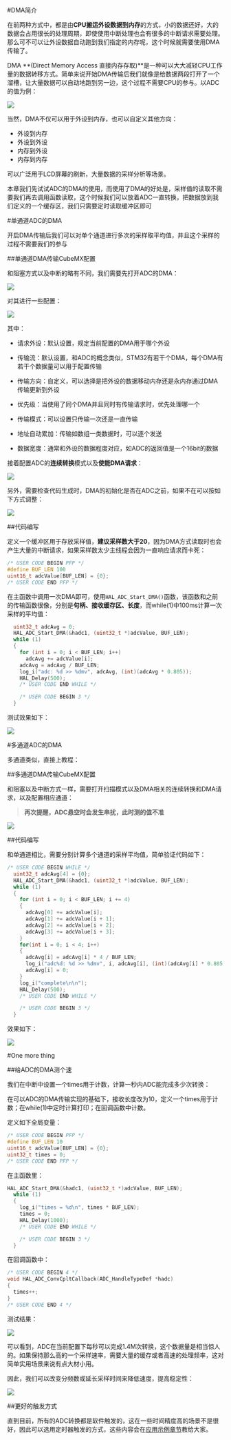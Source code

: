 #DMA简介

在前两种方式中，都是由**CPU搬运外设数据到内存**的方式，小的数据还好，大的数据会占用很长的处理周期，即使使用中断处理也会有很多的中断请求需要处理。那么可不可以让外设数据自动跑到我们指定的内存呢，这个时候就需要使用DMA传输了。

DMA **(Direct Memory Access 直接内存存取)**是一种可以大大减轻CPU工作量的数据转移方式。简单来说开始DMA传输后我们就像是给数据两段打开了一个溜槽，让大量数据可以自动地跑到另一边，这个过程不需要CPU的参与。以ADC的值为例：

![](图片\DMA示意图.png)

当然，DMA不仅可以用于外设到内存，也可以自定义其他方向：

- 外设到内存
- 外设到外设
- 内存到外设
- 内存到内存

可以广泛用于LCD屏幕的刷新，大量数据的采样分析等场景。



本章我们先试试ADC的DMA的使用，而使用了DMA的好处是，采样值的读取不需要我们再去调用函数读取，这个时候我们可以放着ADC一直转换，把数据放到我们定义的一个缓存区，我们只需要定时读取缓冲区即可

#单通道ADC的DMA

开启DMA传输后我们可以对单个通道进行多次的采样取平均值，并且这个采样的过程不需要我们的参与

##单通道DMA传输CubeMX配置

和阻塞方式以及中断的略有不同，我们需要先打开ADC的DMA：

![](图片\打开DMA.png)

对其进行一些配置：

![](图片\DMA配置.png)

其中：

- 请求外设：默认设置，规定当前配置的DMA用于哪个外设
- 传输流：默认设置，和ADC的概念类似，STM32有若干个DMA，每个DMA有若干个数据量可以用于配置传输
- 传输方向：自定义，可以选择是把外设的数据移动内存还是永内存通过DMA传输更新到外设
- 优先级：当使用了同个DMA并且同时有传输请求时，优先处理哪一个

- 传输模式：可以设置只传输一次还是一直传输
- 地址自动累加：传输如数组一类数据时，可以逐个发送
- 数据宽度：通常和外设的数据程度对应，如ADC的返回值是一个16bit的数据

接着配置ADC的**连续转换**模式以及**使能DMA请求**：

![](图片\DMA单通道配置.png)

另外，需要检查代码生成时，DMA的初始化是否在ADC之前，如果不在可以按如下方式调整：

![](图片\DMA初始化顺序调整.png)

##代码编写

定义一个缓冲区用于存放采样值，**建议采样数大于20**，因为DMA方式读取时也会产生大量的中断请求，如果采样数太少主线程会因为一直响应请求而卡死：

```c
/* USER CODE BEGIN PFP */
#define BUF_LEN 100
uint16_t adcValue[BUF_LEN] = {0};
/* USER CODE END PFP */
```

在主函数中调用一次DMA即可，使用`HAL_ADC_Start_DMA()`函数，该函数和之前的传输函数很像，分别是**句柄、接收缓存区、长度**，而while(1)中100ms计算一次采样的平均值：

```c
  uint32_t adcAvg = 0;
  HAL_ADC_Start_DMA(&hadc1, (uint32_t *)adcValue, BUF_LEN);
  while (1)
  {
    for (int i = 0; i < BUF_LEN; i++)
      adcAvg += adcValue[i];
    adcAvg = adcAvg / BUF_LEN;
    log_i("adc: %d >> %dmv", adcAvg, (int)(adcAvg * 0.805));
    HAL_Delay(500);
    /* USER CODE END WHILE */

    /* USER CODE BEGIN 3 */
  }
```

测试效果如下：

![](图片\ADC单通道DMA方式.png)

#多通道ADC的DMA

多通道类似，直接上教程：

##多通道DMA传输CubeMX配置

和阻塞以及中断方式一样，需要打开扫描模式以及DMA相关的连续转换和DMA请求，以及配置相应通道：

> **再次提醒，ADC悬空时会发生串扰，此时测的值不准**

![](图片\ADC多通道DMA配置.png)

##代码编写

和单通道相比，需要分别计算多个通道的采样平均值，简单验证代码如下：

```c
/* USER CODE BEGIN WHILE */
  uint32_t adcAvg[4] = {0};
  HAL_ADC_Start_DMA(&hadc1, (uint32_t *)adcValue, BUF_LEN);
  while (1)
  {
    for (int i = 0; i < BUF_LEN; i += 4)
    {
      adcAvg[0] += adcValue[i];
      adcAvg[1] += adcValue[i + 1];
      adcAvg[2] += adcValue[i + 2];
      adcAvg[3] += adcValue[i + 3];
    }
    for(int i = 0; i < 4; i++)
    {
      adcAvg[i] = adcAvg[i] * 4 / BUF_LEN;
      log_i("adc%d: %d >> %dmv", i, adcAvg[i], (int)(adcAvg[i] * 0.805));
      adcAvg[i] = 0;
    }
    log_i("complete\n\n");
    HAL_Delay(500);
    /* USER CODE END WHILE */

    /* USER CODE BEGIN 3 */
  }
```

效果如下：

![](图片\ADC多通道DMA方式.png)

#One more thing

##给ADC的DMA测个速

我们在中断中设置一个times用于计数，计算一秒内ADC能完成多少次转换：

在可以ADC的DMA传输实现的基础下，接收长度改为10，定义一个times用于计数；在while(1)中定时计算打印；在回调函数中计数。

定义如下全局变量：

```c
/* USER CODE BEGIN PFP */
#define BUF_LEN 10
uint16_t adcValue[BUF_LEN] = {0};
uint32_t times = 0;
/* USER CODE END PFP */

```

在主函数里：

```c
HAL_ADC_Start_DMA(&hadc1, (uint32_t *)adcValue, BUF_LEN);
  while (1)
  {
    log_i("times = %d\n", times * BUF_LEN);
    times = 0;
    HAL_Delay(1000);
    /* USER CODE END WHILE */

    /* USER CODE BEGIN 3 */
  }
```

在回调函数中：

```c
/* USER CODE BEGIN 4 */
void HAL_ADC_ConvCpltCallback(ADC_HandleTypeDef *hadc)
{
  times++;
}
/* USER CODE END 4 */
```

测试结果：

![](图片\DMA测速.png)

可以看到，ADC在当前配置下每秒可以完成1.4M次转换，这个数据量是相当惊人的。如果保持那么高的一个采样速率，需要大量的缓存或者高速的处理频率，这对简单实用场景来说有点大材小用。

因此，我们可以改变分频数或延长采样时间来降低速度，提高稳定性：

![](图片\ADC降速.png)

##更好的触发方式

直到目前，所有的ADC转换都是软件触发的，这在一些时间精度高的场景不是很好，因此可以选用定时器触发的方式，这些内容会在[应用示例章节](应用示例.md)教给大家。